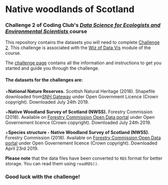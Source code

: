 # Native woodlands of Scotland
### Challenge 2 of Coding Club's <a href="https://ourcodingclub.github.io/course_home/" target="_blank"> *Data Science for Ecologists and Environmental Scientists* </a> course

This repository contains the datasets you will need to complete <a href="https://ourcodingclub.github.io/DL/challenge2.html" target="_blank">Challenge 2</a>. This challenge is associated with the <a href="https://ourcodingclub.github.io/course/wiz-viz.html" target="_blank">Wiz of Data Vis</a> module of the course. 

The <a href="https://ourcodingclub.github.io/DL/challenge2.html" target="_blank">challenge page</a> contains all the information and instructions to get you started and guide you through the challenge.

#### The datasets for the challenges are:

+**National Nature Reserves.** Scottish Natural Heritage (2018). Shapefile downloaded from<a href="https://gateway.snh.gov.uk/natural-spaces/dataset.jsp?dsid=NNR" target="_blank">SNH Gateway</a> under Open Government Licence (Crown copyright). Downloaded July 24th 2019.

+**Native Woodland Survey of Scotland (NWSS).** Forestry Commission (2018). Available on <a href="http://data-forestry.opendata.arcgis.com/datasets/feadebb6bbf844a7bfdb5c8a7b9f73d7" target="_blank">Forestry Commission Open Data portal</a> under Open Governement licence (Crown copyright). Downloaded July 24th 2019.

+**Species structure - Native Woodland Survey of Scotland (NWSS).** Forestry Commission (2018). Available on <a href="http://data-forestry.opendata.arcgis.com/datasets/feadebb6bbf844a7bfdb5c8a7b9f73d7_6" target="_blank">Forestry Commission Open Data portal</a> under Open Governement licence (Crown copyright). Downloaded April 23rd 2019.

**Please note** that the data files have been converted to `RDS` format for better storage. You can read them using `readRDS()`. 

### Good luck with the challenge!
